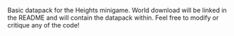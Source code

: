 Basic datapack for the Heights minigame. World download will be linked in the README and will contain the datapack within. Feel free to modify or critique any of the code!
